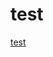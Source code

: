 # test

[test](http://google.com)

<!-- [test](http://common-invalid-link.example.com) -->
<!-- [test](http://invalid-link4.example.com) -->
